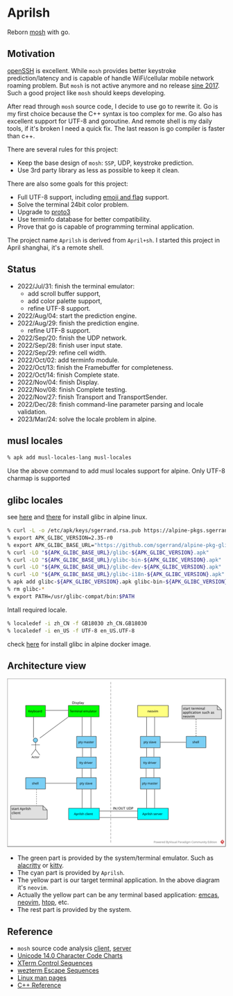 # Aprilsh

Reborn [mosh](https://mosh.org/) with go.

## Motivation

[openSSH](https://www.openssh.com/) is excellent. While `mosh` provides better keystroke prediction/latency and is capable of handle WiFi/cellular mobile network roaming problem. But `mosh` is not active anymore and no release [sine 2017](https://github.com/mobile-shell/mosh/issues/1115). Such a good project like `mosh` should keeps developing.

After read through `mosh` source code, I decide to use go to rewrite it. Go is my first choice because the C++ syntax is too complex for me. Go also has excellent support for UTF-8 and goroutine. And remote shell is my daily tools, if it's broken I need a quick fix. The last reason is go compiler is faster than c++.

There are several rules for this project:

- Keep the base design of `mosh`: `SSP`, UDP, keystroke prediction.
- Use 3rd party library as less as possible to keep it clean.

There are also some goals for this project:

- Full UTF-8 support, including [emoji and flag](https://unicode.org/emoji/charts/emoji-list.html) support.
- Solve the terminal 24bit color problem.
- Upgrade to [proto3](https://developers.google.com/protocol-buffers/docs/proto3)
- Use terminfo database for better compatibility.
- Prove that go is capable of programming terminal application.

The project name `Aprilsh` is derived from `April+sh`. I started this project in April shanghai, it's a remote shell.

## Status

- 2022/Jul/31: finish the terminal emulator:
  - add scroll buffer support,
  - add color palette support,
  - refine UTF-8 support.
- 2022/Aug/04: start the prediction engine.
- 2022/Aug/29: finish the prediction engine.
  - refine UTF-8 support.
- 2022/Sep/20: finish the UDP network.
- 2022/Sep/28: finish user input state.
- 2022/Sep/29: refine cell width.
- 2022/Oct/02: add terminfo module.
- 2022/Oct/13: finish the Framebuffer for completeness.
- 2022/Oct/14: finish Complete state.
- 2022/Nov/04: finish Display.
- 2022/Nov/08: finish Complete testing.
- 2022/Nov/27: finish Transport and TransportSender.
- 2022/Dec/28: finish command-line parameter parsing and locale validation.
- 2023/Mar/24: solve the locale problem in alpine.

## musl locales

```sh
% apk add musl-locales-lang musl-locales
```

Use the above command to add musl locales support for alpine. Only UTF-8 charmap is supported

## glibc locales

see [here](http://blog.fpliu.com/it/software/GNU/glibc#alpine) and [there](https://zhuanlan.zhihu.com/p/151852282) for install glibc in alpine linux.

```sh
% curl -L -o /etc/apk/keys/sgerrand.rsa.pub https://alpine-pkgs.sgerrand.com/sgerrand.rsa.pub
% export APK_GLIBC_VERSION=2.35-r0
% export APK_GLIBC_BASE_URL="https://github.com/sgerrand/alpine-pkg-glibc/releases/download/${APK_GLIBC_VERSION}"
% curl -LO "${APK_GLIBC_BASE_URL}/glibc-${APK_GLIBC_VERSION}.apk"
% curl -LO "${APK_GLIBC_BASE_URL}/glibc-bin-${APK_GLIBC_VERSION}.apk"
% curl -LO "${APK_GLIBC_BASE_URL}/glibc-dev-${APK_GLIBC_VERSION}.apk"
% curl -LO "${APK_GLIBC_BASE_URL}/glibc-i18n-${APK_GLIBC_VERSION}.apk"
% apk add glibc-${APK_GLIBC_VERSION}.apk glibc-bin-${APK_GLIBC_VERSION}.apk glibc-dev-${APK_GLIBC_VERSION}.apk glibc-i18n-${APK_GLIBC_VERSION}.apk
% rm glibc-*
% export PATH=/usr/glibc-compat/bin:$PATH
```

Intall required locale.

```sh
% localedef -i zh_CN -f GB18030 zh_CN.GB18030
% localedef -i en_US -f UTF-8 en_US.UTF-8
```

check [here](https://gist.github.com/larzza/0f070a1b61c1d6a699653c9a792294be) for install glibc in alpine docker image.

## Architecture view

![aprilsh.svg](img/aprilsh.svg)

- The green part is provided by the system/terminal emulator. Such as [alacritty](https://alacritty.org/) or [kitty](https://sw.kovidgoyal.net/kitty/).
- The cyan part is provided by `Aprilsh`.
- The yellow part is our target terminal application. In the above diagram it's `neovim`.
- Actually the yellow part can be any terminal based application: [emcas](https://www.gnu.org/software/emacs/), [neovim](https://neovim.io/), [htop](https://htop.dev/), etc.
- The rest part is provided by the system.

## Reference

- `mosh` source code analysis [client](https://github.com/ericwq/examples/blob/main/tty/client.md), [server](https://github.com/ericwq/examples/blob/main/tty/server.md)
- [Unicode 14.0 Character Code Charts](http://www.unicode.org/charts/)
- [XTerm Control Sequences](https://invisible-island.net/xterm/ctlseqs/ctlseqs.html)
- [wezterm Escape Sequences](https://wezfurlong.org/wezterm/escape-sequences.html)
- [Linux man pages](https://linux.die.net/man/)
- [C++ Reference](http://www.cplusplus.com/reference/)
